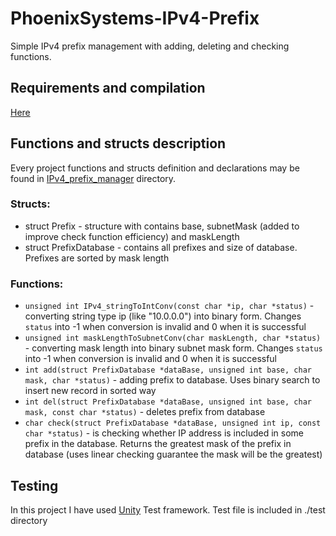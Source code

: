 # PhoenixSystems-IPv4-Prefix
Simple IPv4 prefix management with adding, deleting and checking functions.
## Requirements and compilation
[Here](build/Compilation.md)

## Functions and structs description
Every project functions and structs definition and declarations may be found in [IPv4_prefix_manager](IPv4_prefix_manager) directory.
### Structs:
* struct Prefix - structure with contains base, subnetMask (added to improve check function efficiency) and maskLength
* struct PrefixDatabase - contains all prefixes and size of database. Prefixes are sorted by mask length

### Functions:
* `unsigned int IPv4_stringToIntConv(const char *ip, char *status)` - converting string type ip (like "10.0.0.0") into binary form. Changes `status` into -1 when conversion is invalid and 0 when it is successful
* `unsigned int maskLengthToSubnetConv(char maskLength, char *status)` - converting mask length into binary subnet mask form. Changes `status` into -1 when conversion is invalid and 0 when it is successful
* `int add(struct PrefixDatabase *dataBase, unsigned int base, char mask, char *status)` - adding prefix to database. Uses binary search to insert new record in sorted way
* `int del(struct PrefixDatabase *dataBase, unsigned int base, char mask, const char *status)` - deletes prefix from database
* `char check(struct PrefixDatabase *dataBase, unsigned int ip, const char *status)` - is checking whether IP address is included in some prefix in the database. Returns the greatest mask of the prefix in database (uses linear checking guarantee
  the mask will be the greatest)

## Testing
    
In this project I have used [Unity](http://www.throwtheswitch.org/unity) Test framework. Test file is included in ./test directory
